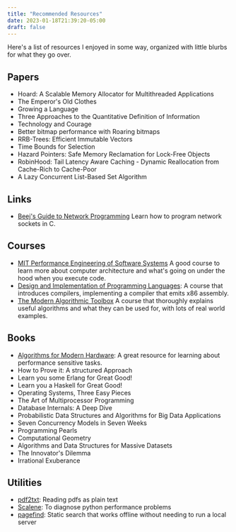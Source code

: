 ```yaml
---
title: "Recommended Resources"
date: 2023-01-18T21:39:20-05:00
draft: false
---
```


Here's a list of resources I enjoyed in some way, organized with little blurbs for what they go over.

## Papers

- Hoard: A Scalable Memory Allocator for Multithreaded Applications
- The Emperor's Old Clothes
- Growing a Language
- Three Approaches to the Quantitative Definition of Information
- Technology and Courage
- Better bitmap performance with Roaring bitmaps
- RRB-Trees: Efficient Immutable Vectors
- Time Bounds for Selection
- Hazard Pointers: Safe Memory Reclamation for Lock-Free Objects
- RobinHood: Tail Latency Aware Caching - Dynamic Reallocation from Cache-Rich to Cache-Poor
- A Lazy Concurrent List-Based Set Algorithm

## Links

- [Beej's Guide to Network Programming](https://beej.us/guide/bgnet/html/) Learn how to program network sockets in C.

## Courses

- [MIT Performance Engineering of Software Systems](https://ocw.mit.edu/courses/6-172-performance-engineering-of-software-systems-fall-2018/) A good course to learn more about computer architecture and what's going on under the hood when you execute code.
- [Design and Implementation of Programming Languages](https://www.cs.umd.edu/class/fall2022/cmsc430/index.html): A course that introduces compilers, implementing a compiler that emits x86 assembly.
- [The Modern Algorithmic Toolbox](https://web.stanford.edu/class/cs168/index.html) A course that thoroughly explains useful algorithms and what they can be used for, with lots of real world examples.

## Books

- [Algorithms for Modern Hardware](https://en.algorithmica.org/hpc/): A great resource for learning about performance sensitive tasks.
- How to Prove it: A structured Approach
- Learn you some Erlang for Great Good!
- Learn you a Haskell for Great Good!
- Operating Systems, Three Easy Pieces
- The Art of Multiprocessor Programming
- Database Internals: A Deep Dive
- Probabilistic Data Structures and Algorithms for Big Data Applications
- Seven Concurrency Models in Seven Weeks
- Programming Pearls
- Computational Geometry
- Algorithms and Data Structures for Massive Datasets
- The Innovator's Dilemma
- Irrational Exuberance

## Utilities

- [pdf2txt](https://github.com/clulab/pdf2txt): Reading pdfs as plain text
- [Scalene](https://github.com/plasma-umass/scalene): To diagnose python performance problems
- [pagefind](https://github.com/CloudCannon/pagefind): Static search that works offline without needing to run a local server
